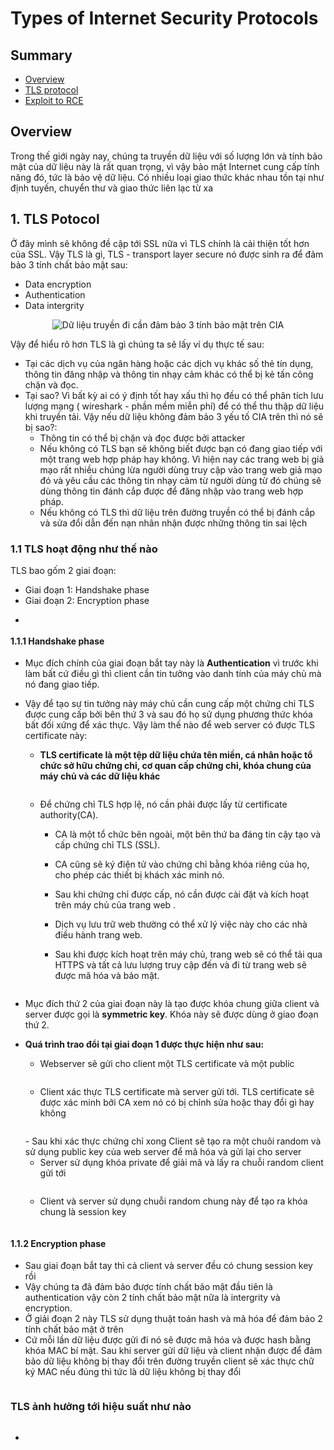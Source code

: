 # Types of Internet Security Protocols
## Summary
- [Overview](#Overview)
- [TLS protocol](#TLSPotocol)
- [Exploit to RCE ](#Exploit-to-RCE )
## Overview
Trong thế giới ngày nay, chúng ta truyền dữ liệu với số lượng lớn và tính bảo mật của dữ liệu này là rất quan trọng, vì vậy bảo mật Internet cung cấp tính năng đó, tức là bảo vệ dữ liệu. Có nhiều loại giao thức khác nhau tồn tại như định tuyến, chuyển thư và giao thức liên lạc từ xa
## 1. TLS Potocol
Ở đây mình sẽ không đề cập tới SSL nữa vì TLS chính là cải thiện tốt hơn của SSL. Vậy TLS là gì, TLS - transport layer secure nó được sinh ra để đảm bảo 3 tính chất bảo mật sau: 
- Data encryption
- Authentication
- Data intergrity

<p align="center">
  <img src="https://github.com/Giaduoc0211/5G-Security/assets/71538455/6fbbadee-3e3d-406a-9355-11d13cd23c45" alt="Dữ liệu truyền đi cần đảm bảo 3 tính bảo mật trên CIA">
</p>

Vậy để hiểu rõ hơn TLS là gì chúng ta sẽ lấy ví dụ thực tế sau: 
- Tại các dịch vụ của ngân hàng hoặc các dịch vụ khác số thẻ tín dụng, thông tin đăng nhập và thông tin nhạy cảm khác có thể bị kẻ tấn công chặn và đọc.
- Tại sao? Vì bất kỳ ai có ý định tốt hay xấu thì họ đều có thể phân tích lưu lượng mạng ( wireshark - phần mềm miễn phí) để có thể thu thập dữ liệu khi truyền tải. Vậy nếu dữ liệu không đảm bảo 3 yếu tố CIA trên thì nó sẽ bị sao?:
  - Thông tin có thể bị chặn và đọc được bởi attacker
  - Nếu không có TLS bạn sẽ không biết được bạn có đang giao tiếp với một trang web hợp pháp hay không. Vì hiện nay các trang web bị giả mạo rất nhiều chúng lừa người dùng truy cập vào trang web giả mạo đó và yêu cầu các thông tin nhạy cảm từ người dùng từ đó chúng sẽ dùng thông tin đánh cắp được để đăng nhập vào trang web hợp pháp.
  - Nếu không có TLS thì dữ liệu trên đường truyền có thể bị đánh cắp và sửa đổi dẫn đến nạn nhân nhận được những thông tin sai lệch
### 1.1 TLS hoạt động như thế nào
TLS bao gốm 2 giai đoạn:
- Giai đoạn 1: Handshake phase
- Giai đoạn 2: Encryption phase
- <p align="center">
  <img src="https://github.com/Giaduoc0211/5G-Security/assets/71538455/8a03bc88-abc0-4a96-8227-4cb962cacbc8" alt="">
</p>

#### 1.1.1 Handshake phase 
- Mục đích chính của giai đoạn bắt tay này là **Authentication** vì trước khi làm bất cứ điều gì thì client cần tin tưởng vào danh tính của máy chủ mà nó đang giao tiếp.
- Vậy để tạo sự tin tưởng này máy chủ cần cung cấp một chứng chỉ TLS được cung cấp bởi bên thứ 3 và sau đó họ sử dụng phương thức khóa bất đối xứng để xác thực. Vậy làm thế nào để web server có được TLS certificate này:
  - **TLS certificate là một tệp dữ liệu chứa tên miền, cá nhân hoặc tổ chức sở hữu chứng chỉ, cơ quan cấp chứng chỉ, khóa chung của máy chủ và các dữ liệu khác**
    <p align="center">
      <img src="https://github.com/Giaduoc0211/5G-Security/assets/71538455/e9a901c9-b335-410b-9f17-0a39f5b8c5a0" alt="">
    </p>
  - Để chứng chỉ TLS hợp lệ, nó cần phải được lấy từ certificate authority(CA).
    - CA là một tổ chức bên ngoài, một bên thứ ba đáng tin cậy tạo và cấp chứng chỉ TLS (SSL).

    - CA cũng sẽ ký điện tử vào chứng chỉ bằng khóa riêng của họ, cho phép các thiết bị khách xác minh nó.
  
    - Sau khi chứng chỉ được cấp, nó cần được cài đặt và kích hoạt trên máy chủ của trang web .
  
    - Dịch vụ lưu trữ web thường có thể xử lý việc này cho các nhà điều hành trang web.

    - Sau khi được kích hoạt trên máy chủ, trang web sẽ có thể tải qua HTTPS và tất cả lưu lượng truy cập đến và đi từ trang web sẽ được mã hóa và bảo mật.
    <p align="center">
      <img src="https://github.com/Giaduoc0211/5G-Security/assets/71538455/257fe9bc-8d13-4ebf-a7e3-1c61de791180" alt="">
    </p>
  
- Mục đích thứ 2 của giai đoạn này là tạo được khóa chung giữa client và server được gọi là **symmetric key**. Khóa này sẽ được dùng ở giao đoạn thứ 2.
- **Quá trình trao đổi tại giai đoạn 1 được thực hiện như sau:**
  - Webserver sẽ gửi cho client một TLS certificate và một public
     <p align="center">
      <img src="https://github.com/Giaduoc0211/5G-Security/assets/71538455/3f9b4a02-55ff-426e-8da3-ee4f40d3bb21" alt="">
    </p>
  -  Client xác thực TLS certificate mà server gửi tới. TLS certificate sẽ được xác minh bởi CA xem nó có bị chỉnh sửa hoặc thay đổi gì hay không
     <p align="center">
      <img src="https://github.com/Giaduoc0211/5G-Security/assets/71538455/689a1c9f-cb7a-4d96-8c44-21dc2f058314" alt="">
    </p>
  - Sau khi xác thực chứng chỉ xong Client sẽ tạo ra một chuôi random và sử dụng public key của web server để mã hóa và gửi lại cho server
   
  - Server sử dụng khóa private để giải mã và lấy ra chuỗi random client gửi tới
     <p align="center">
      <img src="https://github.com/Giaduoc0211/5G-Security/assets/71538455/fbbedebf-5887-4b8d-91d3-5471e2b6a3e8" alt="">
    </p>
  - Client và server sử dụng chuỗi random chung này để tạo ra khóa chung là session key
    <p align="center">
      <img src="https://github.com/Giaduoc0211/5G-Security/assets/71538455/7d8d8038-c480-4c77-9a70-c1fe62b5eddd" alt="">
    </p>
#### **1.1.2 Encryption phase**
- Sau giai đoạn bắt tay thì cả client và server đều có chung session key rồi
- Vậy chúng ta đã đảm bảo được tính chất bảo mật đầu tiên là authentication vậy còn 2 tính chất bảo mật nữa là intergrity và encryption.
- Ở giải đoạn 2 này TLS sử dụng thuật toán hash và mã hóa để đảm bảo 2 tính chất bảo mật ở trên
- Cứ mỗi lần dữ liệu được gửi đi nó sẽ được mã hóa và được hash bằng khóa MAC bí mật. Sau khi server gửi dữ liệu và client nhận được để đảm bảo dữ liệu không bị thay đổi trên đường truyền client sẽ xác thực chữ ký MAC nếu đúng thì tức là dữ liệu không bị thay đổi
  <p align="center">
        <img src="https://github.com/Giaduoc0211/5G-Security/assets/71538455/a9b6f6c9-3590-4a3a-92c5-ead28928e484" alt="">
  </p>
### **TLS ảnh hưởng tới hiệu suất như nào**
<p align="center">
        <img src="https://github.com/Giaduoc0211/5G-Security/assets/71538455/5489be60-2416-463f-865e-f8c1c0f37661" alt="">
</p>





- 



